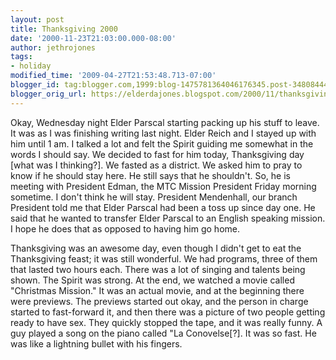 ```yaml
---
layout: post
title: Thanksgiving 2000
date: '2000-11-23T21:03:00.000-08:00'
author: jethrojones
tags:
- holiday
modified_time: '2009-04-27T21:53:48.713-07:00'
blogger_id: tag:blogger.com,1999:blog-1475781364046176345.post-3480844453957299471
blogger_orig_url: https://elderdajones.blogspot.com/2000/11/thanksgiving-2000.html
---
```


Okay, Wednesday night Elder Parscal starting packing up his stuff to leave. It was as I was finishing writing last night. Elder Reich and I stayed up with him until 1 am. I talked a lot and felt the Spirit guiding me somewhat in the words I should say. We decided to fast for him today, Thanksgiving day [what was I thinking?]. We fasted as a district. We asked him to pray to know if he should stay here. He still says that he shouldn't. So, he is meeting with President Edman, the MTC Mission President Friday morning sometime. I don't think he will stay. President Mendenhall, our branch President told me that Elder Parscal had been a toss up since day one. He said that he wanted to transfer Elder Parscal to an English speaking mission. I hope he does that as opposed to having him go home. 


Thanksgiving was an awesome day, even though I didn't get to eat the Thanksgiving feast; it was still wonderful. We had programs, three of them that lasted two hours each. There was a lot of singing and talents being shown. The Spirit was strong. At the end, we watched a movie called "Christmas Mission." It was an actual movie, and at the beginning there were previews. The previews started out okay, and the person in charge started to fast-forward it, and then there was a picture of two people getting ready to have sex. They quickly stopped the tape, and it was really funny. A guy played a song on the piano called "La Conovelse[?]. It was so fast. He was like a lightning bullet with his fingers.
